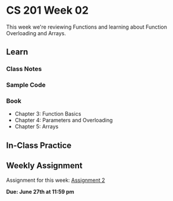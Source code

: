 # CS 201 Week 02

This week we're reviewing Functions and learning about 
Function Overloading and Arrays.

## Learn

### Class Notes

### Sample Code

### Book

* Chapter 3: Function Basics
* Chapter 4: Parameters and Overloading
* Chapter 5: Arrays

## In-Class Practice


## Weekly Assignment


Assignment for this week: [Assignment 2](https://github.com/Moosader/Problem-Solving-and-Programming-II/tree/master/Assignments)

**Due: June 27th at 11:59 pm**
